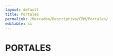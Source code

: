 ```yaml
---
layout: default
title: Portales
permalink: /Mercadeo/Descriptivo/CRM/Portales/
editable: si
---
```


# PORTALES

